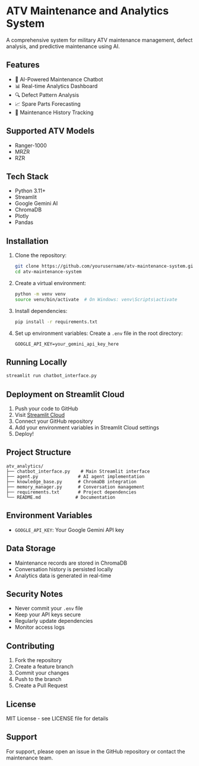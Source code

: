 # ATV Maintenance and Analytics System

A comprehensive system for military ATV maintenance management, defect analysis, and predictive maintenance using AI.

## Features

- 🤖 AI-Powered Maintenance Chatbot
- 📊 Real-time Analytics Dashboard
- 🔍 Defect Pattern Analysis
- 📈 Spare Parts Forecasting
- 📝 Maintenance History Tracking

## Supported ATV Models

- Ranger-1000
- MRZR
- RZR

## Tech Stack

- Python 3.11+
- Streamlit
- Google Gemini AI
- ChromaDB
- Plotly
- Pandas

## Installation

1. Clone the repository:
   ```bash
   git clone https://github.com/yourusername/atv-maintenance-system.git
   cd atv-maintenance-system
   ```

2. Create a virtual environment:
   ```bash
   python -m venv venv
   source venv/bin/activate  # On Windows: venv\Scripts\activate
   ```

3. Install dependencies:
   ```bash
   pip install -r requirements.txt
   ```

4. Set up environment variables:
   Create a `.env` file in the root directory:
   ```
   GOOGLE_API_KEY=your_gemini_api_key_here
   ```

## Running Locally

```bash
streamlit run chatbot_interface.py
```

## Deployment on Streamlit Cloud

1. Push your code to GitHub
2. Visit [Streamlit Cloud](https://streamlit.io/cloud)
3. Connect your GitHub repository
4. Add your environment variables in Streamlit Cloud settings
5. Deploy!

## Project Structure

```
atv_analytics/
├── chatbot_interface.py    # Main Streamlit interface
├── agent.py               # AI agent implementation
├── knowledge_base.py      # ChromaDB integration
├── memory_manager.py      # Conversation management
├── requirements.txt       # Project dependencies
└── README.md             # Documentation
```

## Environment Variables

- `GOOGLE_API_KEY`: Your Google Gemini API key

## Data Storage

- Maintenance records are stored in ChromaDB
- Conversation history is persisted locally
- Analytics data is generated in real-time

## Security Notes

- Never commit your `.env` file
- Keep your API keys secure
- Regularly update dependencies
- Monitor access logs

## Contributing

1. Fork the repository
2. Create a feature branch
3. Commit your changes
4. Push to the branch
5. Create a Pull Request

## License

MIT License - see LICENSE file for details

## Support

For support, please open an issue in the GitHub repository or contact the maintenance team. 
